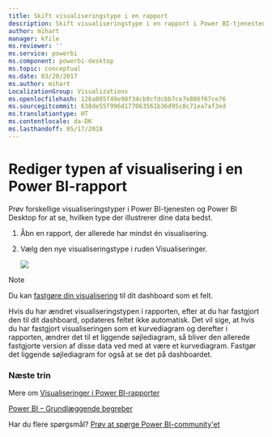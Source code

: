 ```yaml
---
title: Skift visualiseringstype i en rapport
description: Skift visualiseringstype i en rapport i Power BI-tjenesten og Power BI Desktop
author: mihart
manager: kfile
ms.reviewer: ''
ms.service: powerbi
ms.component: powerbi-desktop
ms.topic: conceptual
ms.date: 03/20/2017
ms.author: mihart
LocalizationGroup: Visualizations
ms.openlocfilehash: 126a805f49e98f34cb9cfdcbb7ce7e886f67ce76
ms.sourcegitcommit: 638de55f996d177063561b36d95c8c71ea7af3ed
ms.translationtype: HT
ms.contentlocale: da-DK
ms.lasthandoff: 05/17/2018
---
```

# <a name="change-the-type-of-visualization-in-a-power-bi-report"></a>Rediger typen af visualisering i en Power BI-rapport
Prøv forskellige visualiseringstyper i Power BI-tjenesten og Power BI Desktop for at se, hvilken type der illustrerer dine data bedst. 

1. Åbn en rapport, der allerede har mindst én visualisering.   
2. Vælg den nye visualiseringstype i ruden Visualiseringer.  
   
   ![](media/power-bi-report-change-visualization-type/changeviz.gif)

> [!NOTE]
> Du kan [fastgøre din visualisering](service-dashboard-pin-tile-from-report.md) til dit dashboard som et felt.
> 
> 

Hvis du har ændret visualiseringstypen i rapporten, efter at du har fastgjort den til dit dashboard, opdateres feltet ikke automatisk. Det vil sige, at hvis du har fastgjort visualiseringen som et kurvediagram og derefter i rapporten, ændrer det til et liggende søjlediagram, så bliver den allerede fastgjorte version af disse data ved med at være et kurvediagram. Fastgør det liggende søjlediagram for også at se det på dashboardet.

### <a name="next-steps"></a>Næste trin
Mere om [Visualiseringer i Power BI-rapporter](power-bi-report-visualizations.md)

[Power BI – Grundlæggende begreber](service-basic-concepts.md)

Har du flere spørgsmål? [Prøv at spørge Power BI-community'et](http://community.powerbi.com/)


